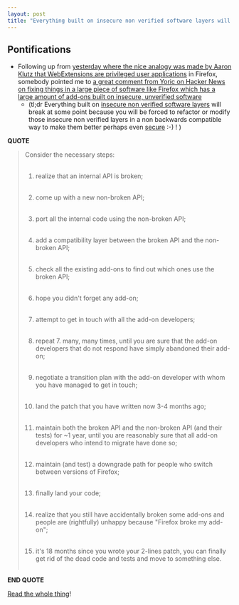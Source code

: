 ```yaml
---
layout: post
title: "Everything built on insecure non verified software layers will break at some point because you will be forced to refactor or modify those insecure non verified layers in a non backwards compatible way"
---
```


## Pontifications

* Following up from [yesterday where the nice analogy was made by Aaron Klutz that WebExtensions are privileged user applications](http://rolandtanglao.com/2017/11/16/p1-Aaron-Klotz-Legacy-extensions-like-kernel-modules/) in Firefox, somebody pointed me to [a great comment from Yoric on Hacker News on fixing things in a large piece of software like Firefox which has a large amount of add-ons built on insecure, unverified software](https://news.ycombinator.com/item?id=15696184) 
    * (tl;dr Everything built on [insecure non verified software layers](http://rolandtanglao.com/2017/03/01/p1-themes-like-uis-are-something-users-unfortunately-cant-really-control-without-secure-reliable-components/) will break at some point because you will be forced to refactor or modify those insecure non verified layers in a non backwards compatible way to make them better perhaps even [secure](http://rolandtanglao.com/2016/12/17/p1-software-is-hard-no-clean-separation-or-componentization/) :-) ! )

**QUOTE**

<blockquote>

Consider the necessary steps:<br /><br />

1. realize that an internal API is broken;<br /><br />

2. come up with a new non-broken API;<br /><br />

3. port all the internal code using the non-broken API;<br /><br />

4. add a compatibility layer between the broken API and the non-broken API;<br /><br />

5. check all the existing add-ons to find out which ones use the broken API;<br /><br />

6. hope you didn't forget any add-on;<br /><br />

7. attempt to get in touch with all the add-on developers;<br /><br />

8. repeat 7. many, many times, until you are sure that the add-on developers that do not respond have simply abandoned their add-on;<br /><br />

9. negotiate a transition plan with the add-on developer with whom you have managed to get in touch;<br /><br />

10. land the patch that you have written now 3-4 months ago;<br /><br />

11. maintain both the broken API and the non-broken API (and their tests) for ~1 year, until you are reasonably sure that all add-on developers who intend to migrate have done so;<br /><br />

12. maintain (and test) a downgrade path for people who switch between versions of Firefox;<br /><br />

13. finally land your code;<br /><br />

14. realize that you still have accidentally broken some add-ons and people are (rightfully) unhappy because "Firefox broke my add-on";<br /><br />

15. it's 18 months since you wrote your 2-lines patch, you can finally get rid of the dead code and tests and move to something else.<br /><br />

</blockquote>

**END QUOTE**

[Read the whole thing](https://news.ycombinator.com/item?id=15696184)!